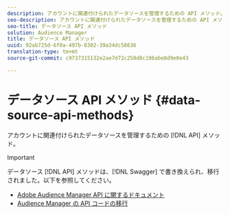 ```yaml
---
description: アカウントに関連付けられたデータソースを管理するための API メソッド。
seo-description: アカウントに関連付けられたデータソースを管理するための API メソッド。
seo-title: データソース API メソッド
solution: Audience Manager
title: データソース API メソッド
uuid: 92ab725d-6f0a-497b-8302-39a34dc58636
translation-type: tm+mt
source-git-commit: c9737315132e2ae7d72c250d8c196abe8d9e0e43

---
```



# データソース API メソッド {#data-source-api-methods}

アカウントに関連付けられたデータソースを管理するための [!DNL API] メソッド。

<!-- c_rest_data_sources.xml -->

>[!IMPORTANT]
>
>データソース [!DNL API] メソッドは、[!DNL Swagger] で書き換えられ、移行されました。以下を参照してください。
>
>* [Adobe Audience Manager API に関するドキュメント](https://bank.demdex.com/portal/swagger/index.html)
>* [Audience Manager の API コードの移行](../../api/api-swagger-migration.md)
>
